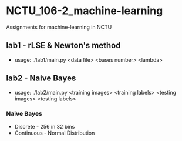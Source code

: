 # NCTU\_106-2\_machine-learning
Assignments for machine-learning in NCTU

## lab1 - rLSE & Newton's method
- usage: ./lab1/main.py &lt;data file&gt; &lt;bases number&gt; &lt;lambda&gt;

## lab2 - Naive Bayes
- usage: ./lab2/main.py &lt;training images&gt; &lt;training labels&gt; &lt;testing images&gt; &lt;testing labels&gt;
### Naive Bayes
- Discrete - 256 in 32 bins
- Continuous - Normal Distribution
